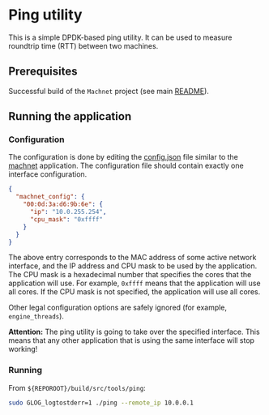 # Ping utility

This is a simple DPDK-based ping utility. It can be used to measure roundtrip
time (RTT) between two machines.


## Prerequisites

Successful build of the `Machnet` project (see main [README](../../../README.md)).

## Running the application

### Configuration

The configuration is done by editing the [config.json](../machnet/config.json) file similar to the [machnet](../machnet) application. The configuration file should contain exactly one interface configuration.

```json
{
  "machnet_config": {
    "00:0d:3a:d6:9b:6e": {
      "ip": "10.0.255.254",
      "cpu_mask": "0xffff"
    }
  }
}
```

The above entry corresponds to the MAC address of some active network interface, and the IP address and CPU mask to be used by the application. The CPU mask is a hexadecimal number that specifies the cores that the application will use. For example, `0xffff` means that the application will use all cores. If the CPU mask is not specified, the application will use all cores.

Other legal configuration options are safely ignored (for example, `engine_threads`).

**Attention:** The ping utility is going to take over the specified interface. This means that any other application that is using the same interface will stop working!

### Running

From `${REPOROOT}/build/src/tools/ping`:

```bash
sudo GLOG_logtostderr=1 ./ping --remote_ip 10.0.0.1
```
